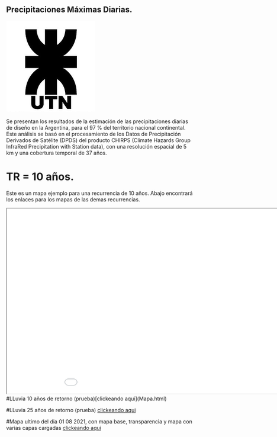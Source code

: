 ## Precipitaciones Máximas Diarias.
<img src="240px-UTN_logo.jpg">

Se presentan los resultados de la estimación de las precipitaciones diarias de diseño en la Argentina, para el 97 % del territorio nacional continental. Este análisis se basó en el procesamiento de los Datos de Precipitación Derivados de Satélite (DPDS) del producto CHIRPS (Climate Hazards Group InfraRed Precipitation with Station data), con una resolución espacial de 5 km y una cobertura temporal de 37 años.

# TR = 10 años.
Este es un mapa ejemplo para una recurrencia de 10 años. Abajo encontrará los enlaces para los mapas de las demas recurrencias.

<iframe src="Mapa.html" height="500" width="1000"></iframe>
#LLuvia 10 años de retorno (prueba)[clickeando aqui](Mapa.html)


#LLuvia 25 años de retorno (prueba) [clickeando aqui](https://pablostehli.github.io/mapaconbase)

#Mapa ultimo del dia 01 08 2021, con mapa base, transparencia y mapa con varias capas cargadas [clickeando aqui](https://pablostehli.github.io/Mapa01082021)
